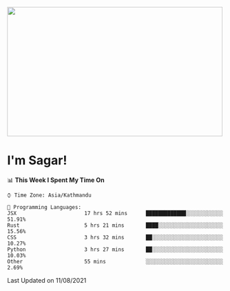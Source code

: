 
<img src="https://media.giphy.com/media/3ornk57KwDXf81rjWM/giphy.gif" width="500" height="300" frameBorder="0" class="giphy-embed" allowFullScreen></img>

#   I'm Sagar!

<!--START_SECTION:waka-->
📊 **This Week I Spent My Time On** 

```text
⌚︎ Time Zone: Asia/Kathmandu

💬 Programming Languages: 
JSX                      17 hrs 52 mins      █████████████░░░░░░░░░░░░   51.91% 
Rust                     5 hrs 21 mins       ████░░░░░░░░░░░░░░░░░░░░░   15.56% 
CSS                      3 hrs 32 mins       ██░░░░░░░░░░░░░░░░░░░░░░░   10.27% 
Python                   3 hrs 27 mins       ██░░░░░░░░░░░░░░░░░░░░░░░   10.03% 
Other                    55 mins             ░░░░░░░░░░░░░░░░░░░░░░░░░   2.69%

```


 Last Updated on 11/08/2021
<!--END_SECTION:waka-->
